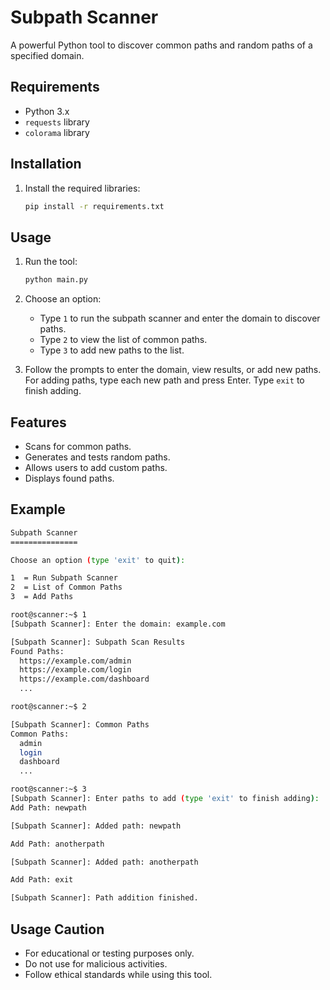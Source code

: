 # Subpath Scanner

A powerful Python tool to discover common paths and random paths of a specified domain.

## Requirements
- Python 3.x
- `requests` library
- `colorama` library

## Installation

1. Install the required libraries:
    ```bash
    pip install -r requirements.txt
    ```

## Usage
1. Run the tool:
    ```bash
    python main.py
    ```

2. Choose an option:
    - Type `1` to run the subpath scanner and enter the domain to discover paths.
    - Type `2` to view the list of common paths.
    - Type `3` to add new paths to the list.

3. Follow the prompts to enter the domain, view results, or add new paths. For adding paths, type each new path and press Enter. Type `exit` to finish adding.

## Features
- Scans for common paths.
- Generates and tests random paths.
- Allows users to add custom paths.
- Displays found paths.

## Example

```bash
Subpath Scanner
===============

Choose an option (type 'exit' to quit):

1  = Run Subpath Scanner
2  = List of Common Paths
3  = Add Paths

root@scanner:~$ 1
[Subpath Scanner]: Enter the domain: example.com

[Subpath Scanner]: Subpath Scan Results
Found Paths:
  https://example.com/admin
  https://example.com/login
  https://example.com/dashboard
  ...

root@scanner:~$ 2

[Subpath Scanner]: Common Paths
Common Paths:
  admin
  login
  dashboard
  ...

root@scanner:~$ 3
[Subpath Scanner]: Enter paths to add (type 'exit' to finish adding):
Add Path: newpath

[Subpath Scanner]: Added path: newpath

Add Path: anotherpath

[Subpath Scanner]: Added path: anotherpath

Add Path: exit

[Subpath Scanner]: Path addition finished.

```

## Usage Caution
- For educational or testing purposes only.
- Do not use for malicious activities.
- Follow ethical standards while using this tool.
